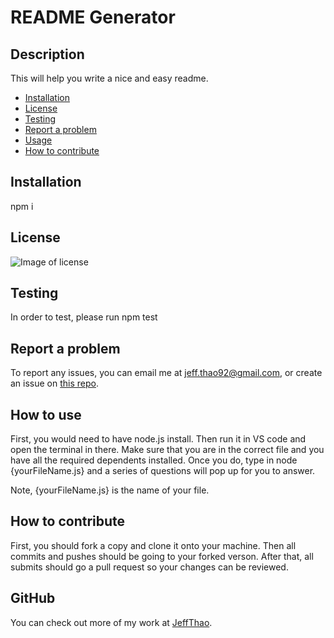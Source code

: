 # README Generator

  ## Description
  This will help you write a nice and easy readme.

  * [Installation](#installation)
  * [License](#license)
  * [Testing](#testing)
  * [Report a problem](#email)
  * [Usage](#usage)
  * [How to contribute](#contributing)
  
  ## Installation
  npm i

  ## License
  ![Image of license](https://img.shields.io/badge/MIT-v1.0-brightgreen)
  

  ## Testing
  In order to test, please run 
  npm test

  ## Report a problem
  To report any issues, you can email me at jeff.thao92@gmail.com, or create an issue on [this repo](https://github.com/JeffThao/readme-generator/issues).

  ## How to use
  First, you would need to have node.js install. Then run it in VS code and open the terminal in there. Make sure that you are in the correct file and you have all the required dependents installed. Once you do, type in node {yourFileName.js} and a series of questions will pop up for you to answer.

  Note, {yourFileName.js} is the name of your file.

  ## How to contribute
  First, you should fork a copy and clone it onto your machine. Then all commits and pushes should be going to your forked verson. After that, all submits should go a pull request so your changes can be reviewed.

  ## GitHub
  You can check out more of my work at [JeffThao](https://www.github.com/JeffThao).
